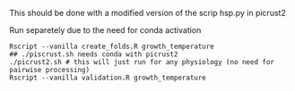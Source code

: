 This should be done with a modified version of the scrip hsp.py in picrust2


Run separetely due to the need for conda activation

```
Rscript --vanilla create_folds.R growth_temperature
## ./piscrust.sh needs conda with picrust2
./picrust2.sh # this will just run for any physiology (no need for pairwise processing)
Rscript --vanilla validation.R growth_temperature
```
